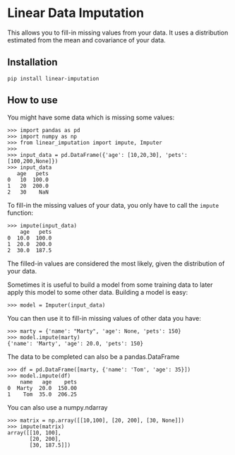 # Linear Data Imputation

This allows you to fill-in missing values from your data. It uses a distribution estimated from the mean and covariance of your data.

## Installation

```
pip install linear-imputation
```

## How to use

You might have some data which is missing some values:

```
>>> import pandas as pd
>>> import numpy as np
>>> from linear_imputation import impute, Imputer
>>> 
>>> input_data = pd.DataFrame({'age': [10,20,30], 'pets':[100,200,None]})
>>> input_data                                                                                        
   age   pets
0   10  100.0
1   20  200.0
2   30    NaN
```

To fill-in the missing values of your data, you only have to call the `impute` function:

```
>>> impute(input_data) 
    age   pets
0  10.0  100.0
1  20.0  200.0
2  30.0  187.5
```

The filled-in values are considered the most likely, given the distribution of your data.

Sometimes it is useful to build a model from some training data to later apply this model to some other data.
Building a model is easy:

```
>>> model = Imputer(input_data)
```

You can then use it to fill-in missing values of other data you have:

```
>>> marty = {'name': "Marty", 'age': None, 'pets': 150} 
>>> model.impute(marty) 
{'name': 'Marty', 'age': 20.0, 'pets': 150}
```

The data to be completed can also be a pandas.DataFrame

```
>>> df = pd.DataFrame([marty, {'name': 'Tom', 'age': 35}]) 
>>> model.impute(df) 
    name   age    pets
0  Marty  20.0  150.00
1    Tom  35.0  206.25
```

You can also use a numpy.ndarray

```
>>> matrix = np.array([[10,100], [20, 200], [30, None]]) 
>>> impute(matrix)
array([[10, 100],
       [20, 200],
       [30, 187.5]])
```
